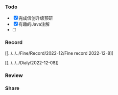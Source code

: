 
###  Todo
- [x] 完成信创升级预研
- [x] 有趣的Java注解
- [ ] 




### Record

[[../../../Fine/Record/2022-12/Fine record 2022-12-8]]

[[../../../Dialy/2022-12-08]]


### Review



### Share
